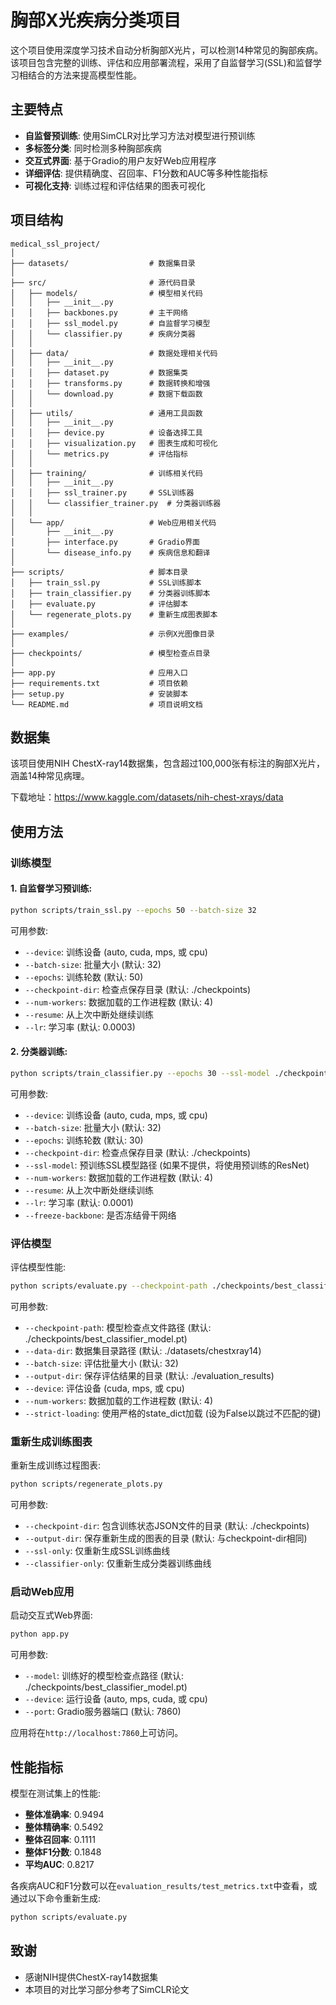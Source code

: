 # 胸部X光疾病分类项目

这个项目使用深度学习技术自动分析胸部X光片，可以检测14种常见的胸部疾病。该项目包含完整的训练、评估和应用部署流程，采用了自监督学习(SSL)和监督学习相结合的方法来提高模型性能。

## 主要特点

- **自监督预训练**: 使用SimCLR对比学习方法对模型进行预训练
- **多标签分类**: 同时检测多种胸部疾病
- **交互式界面**: 基于Gradio的用户友好Web应用程序
- **详细评估**: 提供精确度、召回率、F1分数和AUC等多种性能指标
- **可视化支持**: 训练过程和评估结果的图表可视化

## 项目结构

```
medical_ssl_project/
│
├── datasets/                  # 数据集目录
│
├── src/                       # 源代码目录
│   ├── models/                # 模型相关代码
│   │   ├── __init__.py
│   │   ├── backbones.py       # 主干网络
│   │   ├── ssl_model.py       # 自监督学习模型
│   │   └── classifier.py      # 疾病分类器
│   │
│   ├── data/                  # 数据处理相关代码
│   │   ├── __init__.py
│   │   ├── dataset.py         # 数据集类
│   │   ├── transforms.py      # 数据转换和增强
│   │   └── download.py        # 数据下载函数
│   │
│   ├── utils/                 # 通用工具函数
│   │   ├── __init__.py
│   │   ├── device.py          # 设备选择工具
│   │   ├── visualization.py   # 图表生成和可视化
│   │   └── metrics.py         # 评估指标
│   │
│   ├── training/              # 训练相关代码
│   │   ├── __init__.py
│   │   ├── ssl_trainer.py     # SSL训练器
│   │   └── classifier_trainer.py  # 分类器训练器
│   │
│   └── app/                   # Web应用相关代码
│       ├── __init__.py
│       ├── interface.py       # Gradio界面
│       └── disease_info.py    # 疾病信息和翻译
│
├── scripts/                   # 脚本目录
│   ├── train_ssl.py           # SSL训练脚本
│   ├── train_classifier.py    # 分类器训练脚本
│   ├── evaluate.py            # 评估脚本
│   └── regenerate_plots.py    # 重新生成图表脚本
│
├── examples/                  # 示例X光图像目录
│
├── checkpoints/               # 模型检查点目录
│
├── app.py                     # 应用入口
├── requirements.txt           # 项目依赖
├── setup.py                   # 安装脚本
└── README.md                  # 项目说明文档
```

## 数据集

该项目使用NIH ChestX-ray14数据集，包含超过100,000张有标注的胸部X光片，涵盖14种常见病理。

下载地址：https://www.kaggle.com/datasets/nih-chest-xrays/data

## 使用方法

### 训练模型

#### 1. 自监督学习预训练:

```bash
python scripts/train_ssl.py --epochs 50 --batch-size 32
```

可用参数:

- `--device`: 训练设备 (auto, cuda, mps, 或 cpu)
- `--batch-size`: 批量大小 (默认: 32)
- `--epochs`: 训练轮数 (默认: 50)
- `--checkpoint-dir`: 检查点保存目录 (默认: ./checkpoints)
- `--num-workers`: 数据加载的工作进程数 (默认: 4)
- `--resume`: 从上次中断处继续训练
- `--lr`: 学习率 (默认: 0.0003)

#### 2. 分类器训练:

```bash
python scripts/train_classifier.py --epochs 30 --ssl-model ./checkpoints/best_ssl_model.pt
```

可用参数:

- `--device`: 训练设备 (auto, cuda, mps, 或 cpu)
- `--batch-size`: 批量大小 (默认: 32)
- `--epochs`: 训练轮数 (默认: 30)
- `--checkpoint-dir`: 检查点保存目录 (默认: ./checkpoints)
- `--ssl-model`: 预训练SSL模型路径 (如果不提供，将使用预训练的ResNet)
- `--num-workers`: 数据加载的工作进程数 (默认: 4)
- `--resume`: 从上次中断处继续训练
- `--lr`: 学习率 (默认: 0.0001)
- `--freeze-backbone`: 是否冻结骨干网络

### 评估模型

评估模型性能:

```bash
python scripts/evaluate.py --checkpoint-path ./checkpoints/best_classifier_model.pt
```

可用参数:

- `--checkpoint-path`: 模型检查点文件路径 (默认: ./checkpoints/best_classifier_model.pt)
- `--data-dir`: 数据集目录路径 (默认: ./datasets/chestxray14)
- `--batch-size`: 评估批量大小 (默认: 32)
- `--output-dir`: 保存评估结果的目录 (默认: ./evaluation_results)
- `--device`: 评估设备 (cuda, mps, 或 cpu)
- `--num-workers`: 数据加载的工作进程数 (默认: 4)
- `--strict-loading`: 使用严格的state_dict加载 (设为False以跳过不匹配的键)

### 重新生成训练图表

重新生成训练过程图表:

```bash
python scripts/regenerate_plots.py
```

可用参数:

- `--checkpoint-dir`: 包含训练状态JSON文件的目录 (默认: ./checkpoints)
- `--output-dir`: 保存重新生成的图表的目录 (默认: 与checkpoint-dir相同)
- `--ssl-only`: 仅重新生成SSL训练曲线
- `--classifier-only`: 仅重新生成分类器训练曲线

### 启动Web应用

启动交互式Web界面:

```bash
python app.py
```

可用参数:

- `--model`: 训练好的模型检查点路径 (默认: ./checkpoints/best_classifier_model.pt)
- `--device`: 运行设备 (auto, mps, cuda, 或 cpu)
- `--port`: Gradio服务器端口 (默认: 7860)

应用将在`http://localhost:7860`上可访问。

## 性能指标

模型在测试集上的性能:

- **整体准确率**: 0.9494
- **整体精确率**: 0.5492
- **整体召回率**: 0.1111
- **整体F1分数**: 0.1848
- **平均AUC**: 0.8217

各疾病AUC和F1分数可以在`evaluation_results/test_metrics.txt`中查看，或通过以下命令重新生成:

```bash
python scripts/evaluate.py
```

## 致谢

- 感谢NIH提供ChestX-ray14数据集
- 本项目的对比学习部分参考了SimCLR论文